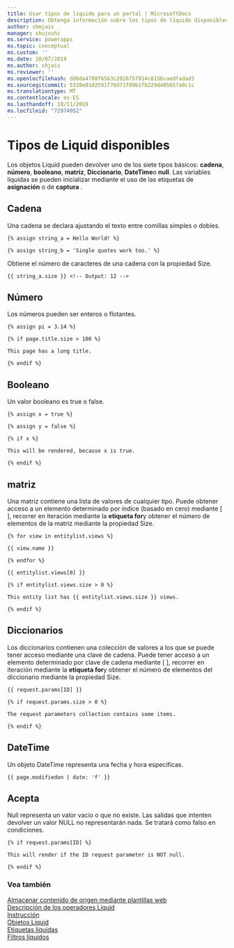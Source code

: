 ```yaml
---
title: Usar tipos de líquido para un portal | MicrosoftDocs
description: Obtenga información sobre los tipos de líquido disponibles en un portal.
author: sbmjais
manager: shujoshi
ms.service: powerapps
ms.topic: conceptual
ms.custom: ''
ms.date: 10/07/2019
ms.author: shjais
ms.reviewer: ''
ms.openlocfilehash: dd6da4788f6563c2026f57914c8156caedfadad3
ms.sourcegitcommit: 5338e01d2591f76d71f09b1fb229d405657a0c1c
ms.translationtype: MT
ms.contentlocale: es-ES
ms.lasthandoff: 10/11/2019
ms.locfileid: "72974952"
---
```

# <a name="available-liquid-types"></a>Tipos de Liquid disponibles

Los objetos Liquid pueden devolver uno de los siete tipos básicos: **cadena**, **número**, **booleano**, **matriz**, **Diccionario**, **DateTime**o **null**. Las variables líquidas se pueden inicializar mediante el uso de las etiquetas de **asignación** o de **captura** .

## <a name="string"></a>Cadena

Una cadena se declara ajustando el texto entre comillas simples o dobles.

```
{% assign string_a = Hello World! %}

{% assign string_b = 'Single quotes work too.' %}
```

Obtiene el número de caracteres de una cadena con la propiedad Size.

```
{{ string_a.size }} <!-- Output: 12 -->
```

## <a name="number"></a>Número

Los números pueden ser enteros o flotantes.

```
{% assign pi = 3.14 %}

{% if page.title.size > 100 %}

This page has a long title.

{% endif %}
```

## <a name="boolean"></a>Booleano

Un valor booleano es true o false.

```
{% assign x = true %}

{% assign y = false %}

{% if x %}

This will be rendered, because x is true.

{% endif %}
```

## <a name="array"></a>matriz

Una matriz contiene una lista de valores de cualquier tipo. Puede obtener acceso a un elemento determinado por índice (basado en cero) mediante \[ \], recorrer en iteración mediante la **etiqueta for**y obtener el número de elementos de la matriz mediante la propiedad Size.

```
{% for view in entitylist.views %}

{{ view.name }}

{% endfor %}

{{ entitylist.views[0] }}

{% if entitylist.views.size > 0 %}

This entity list has {{ entitylist.views.size }} views.

{% endif %}
```

## <a name="dictionary"></a>Diccionarios

Los diccionarios contienen una colección de valores a los que se puede tener acceso mediante una clave de cadena. Puede tener acceso a un elemento determinado por clave de cadena mediante \[ \], recorrer en iteración mediante la **etiqueta for**y obtener el número de elementos del diccionario mediante la propiedad Size.

```
{{ request.params[ID] }}

{% if request.params.size > 0 %}

The request parameters collection contains some items.

{% endif %}
```

## <a name="datetime"></a>DateTime

Un objeto DateTime representa una fecha y hora específicas.

```
{{ page.modifiedon | date: 'f' }}
```

## <a name="null"></a>Acepta

Null representa un valor vacío o que no existe. Las salidas que intenten devolver un valor NULL no representarán nada. Se tratará como falso en condiciones.

```
{% if request.params[ID] %}

This will render if the ID request parameter is NOT null.

{% endif %}
```

### <a name="see-also"></a>Vea también

[Almacenar contenido de origen mediante plantillas web](store-content-web-templates.md)  
[Descripción de los operadores Liquid](liquid-operators.md)  
[Instrucción](liquid-conditional-operators.md)  
[Objetos Liquid](liquid-objects.md)  
[Etiquetas líquidas](liquid-tags.md)  
[Filtros líquidos](liquid-filters.md)  